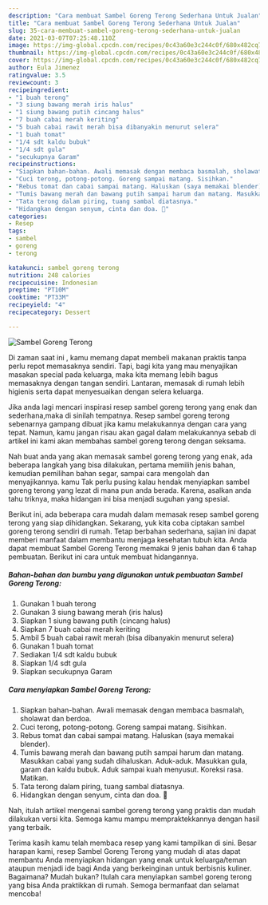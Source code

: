 ```yaml
---
description: "Cara membuat Sambel Goreng Terong Sederhana Untuk Jualan"
title: "Cara membuat Sambel Goreng Terong Sederhana Untuk Jualan"
slug: 35-cara-membuat-sambel-goreng-terong-sederhana-untuk-jualan
date: 2021-03-07T07:25:48.110Z
image: https://img-global.cpcdn.com/recipes/0c43a60e3c244c0f/680x482cq70/sambel-goreng-terong-foto-resep-utama.jpg
thumbnail: https://img-global.cpcdn.com/recipes/0c43a60e3c244c0f/680x482cq70/sambel-goreng-terong-foto-resep-utama.jpg
cover: https://img-global.cpcdn.com/recipes/0c43a60e3c244c0f/680x482cq70/sambel-goreng-terong-foto-resep-utama.jpg
author: Eula Jimenez
ratingvalue: 3.5
reviewcount: 3
recipeingredient:
- "1 buah terong"
- "3 siung bawang merah iris halus"
- "1 siung bawang putih cincang halus"
- "7 buah cabai merah keriting"
- "5 buah cabai rawit merah bisa dibanyakin menurut selera"
- "1 buah tomat"
- "1/4 sdt kaldu bubuk"
- "1/4 sdt gula"
- "secukupnya Garam"
recipeinstructions:
- "Siapkan bahan-bahan. Awali memasak dengan membaca basmalah, sholawat dan berdoa."
- "Cuci terong, potong-potong. Goreng sampai matang. Sisihkan."
- "Rebus tomat dan cabai sampai matang. Haluskan (saya memakai blender)."
- "Tumis bawang merah dan bawang putih sampai harum dan matang. Masukkan cabai yang sudah dihaluskan. Aduk-aduk. Masukkan gula, garam dan kaldu bubuk. Aduk sampai kuah menyusut. Koreksi rasa. Matikan."
- "Tata terong dalam piring, tuang sambal diatasnya."
- "Hidangkan dengan senyum, cinta dan doa. 🖤"
categories:
- Resep
tags:
- sambel
- goreng
- terong

katakunci: sambel goreng terong 
nutrition: 248 calories
recipecuisine: Indonesian
preptime: "PT10M"
cooktime: "PT33M"
recipeyield: "4"
recipecategory: Dessert

---
```



![Sambel Goreng Terong](https://img-global.cpcdn.com/recipes/0c43a60e3c244c0f/680x482cq70/sambel-goreng-terong-foto-resep-utama.jpg)

Di zaman  saat ini , kamu memang dapat membeli makanan praktis tanpa perlu repot memasaknya sendiri. Tapi, bagi kita yang mau menyajikan masakan special pada keluarga, maka kita memang lebih bagus memasaknya dengan tangan sendiri. Lantaran, memasak di rumah lebih higienis serta dapat menyesuaikan dengan selera keluarga.

Jika anda lagi mencari inspirasi resep sambel goreng terong yang enak dan sederhana,maka di sinilah tempatnya. Resep sambel goreng terong  sebenarnya gampang dibuat jika kamu melakukannya dengan cara yang tepat. Namun, kamu jangan risau akan gagal dalam melakukannya 
sebab di artikel ini kami akan membahas sambel goreng terong dengan seksama.  



Nah buat anda yang akan memasak sambel goreng terong yang enak, ada beberapa langkah yang bisa dilakukan, pertama memilih jenis bahan, kemudian pemilihan bahan segar, sampai cara mengolah dan menyajikannya. kamu Tak perlu pusing kalau hendak menyiapkan sambel goreng terong yang lezat di mana pun anda berada. Karena, asalkan anda  tahu triknya, maka hidangan ini bisa menjadi suguhan yang spesial.

Berikut ini, ada beberapa cara mudah dalam memasak resep sambel goreng terong yang siap dihidangkan. Sekarang, yuk kita coba ciptakan sambel goreng terong sendiri di rumah. Tetap berbahan sederhana, sajian ini dapat memberi manfaat dalam membantu menjaga kesehatan tubuh kita. Anda dapat membuat Sambel Goreng Terong memakai 9 jenis bahan dan 6 tahap pembuatan. Berikut ini cara untuk membuat hidangannya.

<!--inarticleads1-->

##### Bahan-bahan dan bumbu yang digunakan untuk pembuatan Sambel Goreng Terong:

1. Gunakan 1 buah terong
1. Gunakan 3 siung bawang merah (iris halus)
1. Siapkan 1 siung bawang putih (cincang halus)
1. Siapkan 7 buah cabai merah keriting
1. Ambil 5 buah cabai rawit merah (bisa dibanyakin menurut selera)
1. Gunakan 1 buah tomat
1. Sediakan 1/4 sdt kaldu bubuk
1. Siapkan 1/4 sdt gula
1. Siapkan secukupnya Garam




<!--inarticleads2-->

##### Cara menyiapkan Sambel Goreng Terong:

1. Siapkan bahan-bahan. Awali memasak dengan membaca basmalah, sholawat dan berdoa.
1. Cuci terong, potong-potong. Goreng sampai matang. Sisihkan.
1. Rebus tomat dan cabai sampai matang. Haluskan (saya memakai blender).
1. Tumis bawang merah dan bawang putih sampai harum dan matang. Masukkan cabai yang sudah dihaluskan. Aduk-aduk. Masukkan gula, garam dan kaldu bubuk. Aduk sampai kuah menyusut. Koreksi rasa. Matikan.
1. Tata terong dalam piring, tuang sambal diatasnya.
1. Hidangkan dengan senyum, cinta dan doa. 🖤




Nah, itulah artikel mengenai  sambel goreng terong  yang praktis dan mudah dilakukan versi kita. Semoga kamu mampu mempraktekkannya dengan hasil yang terbaik. 

Terima kasih kamu telah membaca resep yang kami tampilkan di sini. Besar harapan kami, resep  Sambel Goreng Terong yang mudah di atas dapat membantu Anda menyiapkan hidangan yang enak untuk keluarga/teman ataupun menjadi ide bagi Anda yang berkeinginan untuk berbisnis kuliner. Bagaimana? Mudah bukan? Itulah cara menyiapkan sambel goreng terong yang bisa Anda praktikkan di rumah. Semoga bermanfaat dan selamat mencoba!

